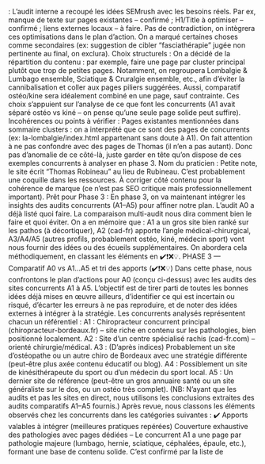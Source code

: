 : L’audit interne a recoupé les idées SEMrush avec les besoins réels. Par ex, manque de texte sur pages existantes – confirmé ; H1/Title à optimiser – confirmé ; liens externes locaux – à faire. Pas de contradiction, on intègrera ces optimisations dans le plan d’action. On a marqué certaines choses comme secondaires (ex: suggestion de cibler “fasciathérapie” jugée non pertinente au final, on exclura). Choix structurels : On a décidé de la répartition du contenu : par exemple, faire une page par cluster principal plutôt que trop de petites pages. Notamment, on regroupera Lombalgie & Lumbago ensemble, Sciatique & Cruralgie ensemble, etc., afin d’éviter la cannibalisation et coller aux pages piliers suggérées. Aussi, comparatif ostéo/kine sera idéalement combiné en une page, sauf contrainte. Ces choix s’appuient sur l’analyse de ce que font les concurrents (A1 avait séparé ostéo vs kiné – on pense qu’une seule page solide peut suffire). Incohérences ou points à vérifier : Pages existantes mentionnées dans sommaire clusters : on a interprété que ce sont des pages de concurrents (ex: la-lombalgie/index.html appartenant sans doute à A1). On fait attention à ne pas confondre avec des pages de Thomas (il n’en a pas autant). Donc pas d’anomalie de ce côté-là, juste garder en tête qu’on dispose de ces exemples concurrents à analyser en phase 3. Nom du praticien : Petite note, le site écrit “Thomas Robineau” au lieu de Rubineau. C’est probablement une coquille dans les ressources. À corriger côté contenu pour la cohérence de marque (ce n’est pas SEO critique mais professionnellement important). Prêt pour Phase 3 : En phase 3, on va maintenant intégrer les insights des audits concurrents (A1–A5) pour affiner notre plan. L’audit A0 a déjà listé quoi faire. La comparaison multi-audit nous dira comment bien le faire et quoi éviter. On a en mémoire que : A1 a un gros site bien ranké sur les pathos (à décortiquer), A2 (cad-fr) apporte l’angle médical-chirurgical, A3/A4/A5 (autres profils, probablement ostéo, kiné, médecin sport) vont nous fournir des idées ou des écueils supplémentaires. On abordera cela méthodiquement, en classant les éléments en ✔️❗❌💡. PHASE 3 — Comparatif A0 vs A1…A5 et tri des apports (✔️❗❌💡) Dans cette phase, nous confrontons le plan d’actions pour A0 (conçu ci-dessus) avec les audits des sites concurrents A1 à A5. L’objectif est de tirer parti de toutes les bonnes idées déjà mises en œuvre ailleurs, d’identifier ce qui est incertain ou risqué, d’écarter les erreurs à ne pas reproduire, et de noter des idées externes à intégrer à la stratégie. Les concurrents analysés représentent chacun un référentiel : A1 : Chiropracteur concurrent principal (chiropracteur-bordeaux.fr) – site riche en contenu sur les pathologies, bien positionné localement. A2 : Site d’un centre spécialisé rachis (cad-fr.com) – orienté chirurgie/médical. A3 : (D’après indices) Probablement un site d’ostéopathe ou un autre chiro de Bordeaux avec une stratégie différente (peut-être plus axée contenu éducatif ou blog). A4 : Possiblement un site de kinésithérapeute du sport ou d’un médecin du sport local. A5 : Un dernier site de référence (peut-être un gros annuaire santé ou un site généraliste sur le dos, ou un ostéo très complet). (NB: N’ayant que les audits et pas les sites en direct, nous utilisons les conclusions extraites des audits comparatifs A1–A5 fournis.) Après revue, nous classons les éléments observés chez les concurrents dans les catégories suivantes : ✔️ Apports valables à intégrer (meilleures pratiques repérées) Couverture exhaustive des pathologies avec pages dédiées – Le concurrent A1 a une page par pathologie majeure (lumbago, hernie, sciatique, céphalées, épaule, etc.), formant une base de contenu solide. C’est confirmé par la liste de